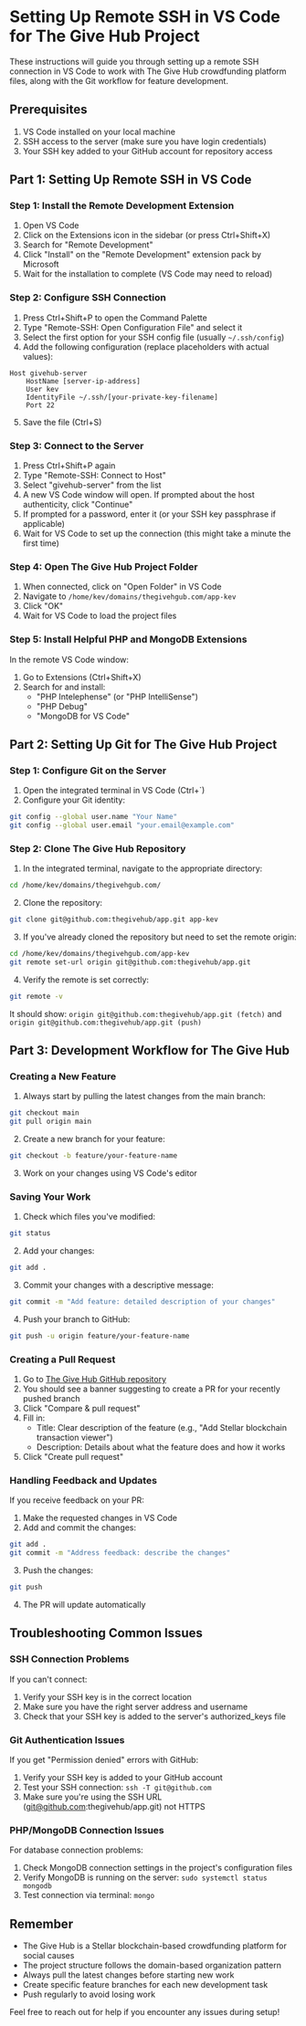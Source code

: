 # Setting Up Remote SSH in VS Code for The Give Hub Project

These instructions will guide you through setting up a remote SSH connection in VS Code to work with The Give Hub crowdfunding platform files, along with the Git workflow for feature development.

## Prerequisites

1. VS Code installed on your local machine
2. SSH access to the server (make sure you have login credentials)
3. Your SSH key added to your GitHub account for repository access

## Part 1: Setting Up Remote SSH in VS Code

### Step 1: Install the Remote Development Extension

1. Open VS Code
2. Click on the Extensions icon in the sidebar (or press Ctrl+Shift+X)
3. Search for "Remote Development"
4. Click "Install" on the "Remote Development" extension pack by Microsoft
5. Wait for the installation to complete (VS Code may need to reload)

### Step 2: Configure SSH Connection

1. Press Ctrl+Shift+P to open the Command Palette
2. Type "Remote-SSH: Open Configuration File" and select it
3. Select the first option for your SSH config file (usually `~/.ssh/config`)
4. Add the following configuration (replace placeholders with actual values):

```
Host givehub-server
    HostName [server-ip-address]
    User kev
    IdentityFile ~/.ssh/[your-private-key-filename]
    Port 22
```

5. Save the file (Ctrl+S)

### Step 3: Connect to the Server

1. Press Ctrl+Shift+P again
2. Type "Remote-SSH: Connect to Host"
3. Select "givehub-server" from the list
4. A new VS Code window will open. If prompted about the host authenticity, click "Continue"
5. If prompted for a password, enter it (or your SSH key passphrase if applicable)
6. Wait for VS Code to set up the connection (this might take a minute the first time)

### Step 4: Open The Give Hub Project Folder

1. When connected, click on "Open Folder" in VS Code
2. Navigate to `/home/kev/domains/thegivehgub.com/app-kev`
3. Click "OK"
4. Wait for VS Code to load the project files

### Step 5: Install Helpful PHP and MongoDB Extensions

In the remote VS Code window:
1. Go to Extensions (Ctrl+Shift+X)
2. Search for and install:
   - "PHP Intelephense" (or "PHP IntelliSense")
   - "PHP Debug"
   - "MongoDB for VS Code"

## Part 2: Setting Up Git for The Give Hub Project

### Step 1: Configure Git on the Server

1. Open the integrated terminal in VS Code (Ctrl+`)
2. Configure your Git identity:
```bash
git config --global user.name "Your Name"
git config --global user.email "your.email@example.com"
```

### Step 2: Clone The Give Hub Repository

1. In the integrated terminal, navigate to the appropriate directory:
```bash
cd /home/kev/domains/thegivehgub.com/
```

2. Clone the repository:
```bash
git clone git@github.com:thegivehub/app.git app-kev
```

3. If you've already cloned the repository but need to set the remote origin:
```bash
cd /home/kev/domains/thegivehgub.com/app-kev
git remote set-url origin git@github.com:thegivehub/app.git
```

4. Verify the remote is set correctly:
```bash
git remote -v
```
   It should show: `origin git@github.com:thegivehub/app.git (fetch)` and `origin git@github.com:thegivehub/app.git (push)`

## Part 3: Development Workflow for The Give Hub

### Creating a New Feature

1. Always start by pulling the latest changes from the main branch:
```bash
git checkout main
git pull origin main
```

2. Create a new branch for your feature:
```bash
git checkout -b feature/your-feature-name
```

3. Work on your changes using VS Code's editor

### Saving Your Work

1. Check which files you've modified:
```bash
git status
```

2. Add your changes:
```bash
git add .
```

3. Commit your changes with a descriptive message:
```bash
git commit -m "Add feature: detailed description of your changes"
```

4. Push your branch to GitHub:
```bash
git push -u origin feature/your-feature-name
```

### Creating a Pull Request

1. Go to [The Give Hub GitHub repository](https://github.com/thegivehub/app)
2. You should see a banner suggesting to create a PR for your recently pushed branch
3. Click "Compare & pull request"
4. Fill in:
   - Title: Clear description of the feature (e.g., "Add Stellar blockchain transaction viewer")
   - Description: Details about what the feature does and how it works
5. Click "Create pull request"

### Handling Feedback and Updates

If you receive feedback on your PR:

1. Make the requested changes in VS Code
2. Add and commit the changes:
```bash
git add .
git commit -m "Address feedback: describe the changes"
```

3. Push the changes:
```bash
git push
```

4. The PR will update automatically

## Troubleshooting Common Issues

### SSH Connection Problems

If you can't connect:
1. Verify your SSH key is in the correct location
2. Make sure you have the right server address and username
3. Check that your SSH key is added to the server's authorized_keys file

### Git Authentication Issues

If you get "Permission denied" errors with GitHub:
1. Verify your SSH key is added to your GitHub account
2. Test your SSH connection: `ssh -T git@github.com`
3. Make sure you're using the SSH URL (git@github.com:thegivehub/app.git) not HTTPS

### PHP/MongoDB Connection Issues

For database connection problems:
1. Check MongoDB connection settings in the project's configuration files
2. Verify MongoDB is running on the server: `sudo systemctl status mongodb`
3. Test connection via terminal: `mongo`

## Remember

- The Give Hub is a Stellar blockchain-based crowdfunding platform for social causes
- The project structure follows the domain-based organization pattern
- Always pull the latest changes before starting new work
- Create specific feature branches for each new development task
- Push regularly to avoid losing work

Feel free to reach out for help if you encounter any issues during setup!
